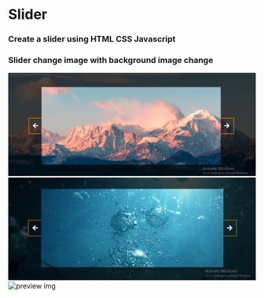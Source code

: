 # Slider 

### Create a slider using HTML CSS Javascript 
### Slider change image with background image change 

![preview img](./image/img-1.png)
![preview img](./image/img-2.png)
![preview img](./image/img-3.pngs)